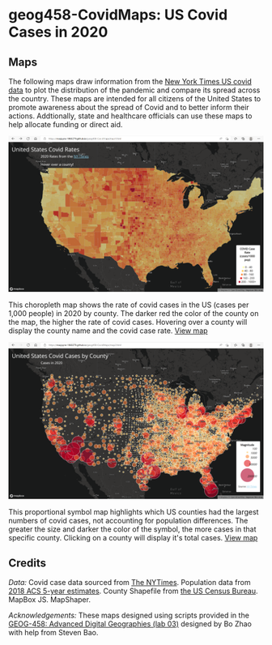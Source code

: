 # geog458-CovidMaps: US Covid Cases in 2020

## Maps

The following maps draw information from the [New York Times US covid data](https://github.com/nytimes/covid-19-data/blob/43d32dde2f87bd4dafbb7d23f5d9e878124018b8/live/us-counties.csv) to plot the distribution of the pandemic and compare its spread across the country. These maps are intended for all citizens of the United States to promote awareness about the spread of Covid and to better inform their actions. Addtionally, state and healthcare officials can use these maps to help allocate funding or direct aid.

![A choropleth map of covid case rates](/imgs/map1.png)

This choropleth map shows the rate of covid cases in the US (cases per 1,000 people) in 2020 by county. The darker red the color of the county on the map, the higher the rate of covid cases. Hovering over a county will display the county name and the covid case rate. [View map](https://maxjayne-1860279.github.io/geog458-CovidMaps/map1.html)

![A proportional symbol map of covid cases](/imgs/map2.png)

This proportional symbol map highlights which US counties had the largest numbers of covid cases, not accounting for population differences. The greater the size and darker the color of the symbol, the more cases in that specific county. Clicking on a county will display it's total cases. [View map](https://maxjayne-1860279.github.io/geog458-CovidMaps/map2.html)

## Credits

*Data:* Covid case data sourced from [The NYTimes](https://github.com/nytimes/covid-19-data/blob/43d32dde2f87bd4dafbb7d23f5d9e878124018b8/live/us-counties.csv). Population data from [2018 ACS 5-year estimates](https://data.census.gov/cedsci/table?g=0100000US%24050000&d=ACS%205-Year%20Estimates%20Data%20Profiles&tid=ACSDP5Y2018.DP05&hidePreview=true). County Shapefile from [the US Census Bureau](https://www.census.gov/geographies/mapping-files/time-series/geo/carto-boundary-file.html). MapBox JS. MapShaper.

*Acknowledgements:* These maps designed using scripts provided in the [GEOG-458: Advanced Digital Geographies (lab 03)](https://github.com/jakobzhao/geog458/tree/master/labs/lab03) designed by Bo Zhao with help from Steven Bao.